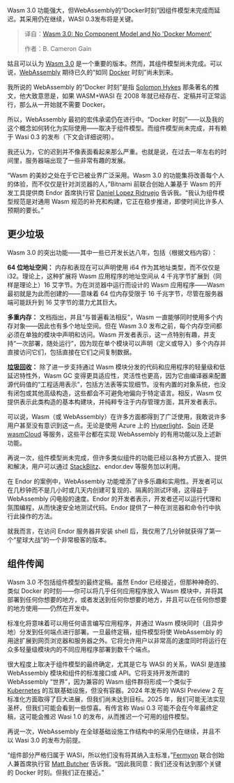 
<!--
title: Wasm 3.0：无组件模型，难迎“Docker时刻”
cover: https://cdn.thenewstack.io/media/2025/10/56fea580-brett-jordan-xp9wozf92jw-unsplash.jpg
summary: Wasm 3.0 功能强大，但WebAssembly的“Docker时刻”因组件模型未完成而延迟。其采用仍在继续，WASI 0.3发布将是关键。
-->

Wasm 3.0 功能强大，但WebAssembly的“Docker时刻”因组件模型未完成而延迟。其采用仍在继续，WASI 0.3发布将是关键。

> 译自：[Wasm 3.0: No Component Model and No 'Docker Moment'](https://thenewstack.io/wasm-3-0-no-component-model-and-no-docker-moment/)
> 
> 作者：B. Cameron Gain

姑且可以认为 [Wasm 3.0](https://thenewstack.io/wasm-3-0-offers-new-way-to-handle-javascript-strings/) 是一个重要的版本。然而，其组件模型尚未完成。可以说，[WebAssembly](https://thenewstack.io/webassembly/) 期待已久的“如同 [Docker](https://thenewstack.io/docker-launches-hardened-images-intensifying-secure-container-market/) 时刻”尚未到来。

我所说的 WebAssembly 的“Docker 时刻”是指 [Solomon Hykes](https://www.linkedin.com/in/solomonhykes) 那条著名的推文，他大致意思是，如果 WASM+WASI 在 2008 年就已经存在、定稿并可正常运行，那么从一开始就不需要 Docker。

所以，WebAssembly 最初的宏伟承诺仍在进行中。“Docker 时刻”——以及我的这个概念如何转化为实际使用——取决于组件模型。而组件模型尚未完成，并有赖于 Wasi 0.3 的发布（下文会详细说明）。

我还认为，它的迟到并不像表面看起来那么严重。也就是说，在过去一年左右的时间里，服务器端出现了一些非常有趣的发展。

“Wasm 的美妙之处在于它已被业界广泛采用。Wasm 3.0 的功能集将改善每个人的体验，而不仅仅是针对浏览器的人，”Bitnami 前联合创始人兼基于 Wasm 的开发工具提供商 Endor 首席执行官 [Daniel Lopez Ridruejo](https://www.linkedin.com/in/ridruejo/) 告诉我。“我认为组件模型规范是对通用 Wasm 规范的补充和构建，它正在稳步推进，即使时间比许多人预期的要长。”

## 更少垃圾

Wasm 3.0 的突出功能——其中一些已开发长达八年，包括（根据文档内容）：

**64 位地址空间：** 内存和表现在可以声明使用 i64 作为其地址类型，而不仅仅是 i32。理论上，这种扩展将 Wasm 应用程序的地址空间从 4 千兆字节扩展到（同样是理论上）16 艾字节。为在浏览器中运行而设计的 Wasm 应用程序——Wasm 最初就是为此而创建的——意味着 64 位内存受限于 16 千兆字节，尽管在服务器端可能跃升到 16 艾字节的潜力尤其巨大。

**多重内存：** 文档指出，并且“与普遍看法相反”，Wasm 一直能够同时使用多个内存对象——因此也有多个地址空间。但在 Wasm 3.0 发布之前，每个内存空间都必须在单独的模块中声明和访问。Wasm 开发者表示，这一点特别有趣，并支持“一次部署，随处运行”，因为现在单个模块可以声明（定义或导入）多个内存并直接访问它们，包括直接在它们之间复制数据。

**[垃圾回收](https://thenewstack.io/time-to-get-the-garbage-out-of-webassembly/)：** 除了进一步支持通过 Wasm 模块分发的代码和应用程序的轻量级和低延迟特性外，Wasm GC 变得更具适应性，灵活性也更高，因为它由编译器来配置源代码值的“工程适用表示”，包括方法表等实现细节。没有内置的对象系统，也没有闭包或其他高级构造，这些都会不可避免地偏向于特定语言。相反，Wasm 仅提供表示此类构造的基本构建块，并纯粹专注于内存管理方面，其开发者表示。

可以说，Wasm（或 WebAssembly）在许多方面都得到了广泛使用，我敢说许多用户甚至没有意识到这一点。无论是使用 Azure 上的 [Hyperlight](https://thenewstack.io/microsofts-hyperlight-webassembly-for-vms-is-open-source/)、[Spin](https://www.fermyon.com/blog/introducing-spin-v3) 还是 [wasmCloud](https://wasmcloud.com/) 等服务，这些平台都在实现 WebAssembly 的有用功能以及上述新功能。

再说一次，组件模型尚未完成，但许多类似组件的功能已经以各种方式嵌入、提供和解决，用户可以通过 [StackBlitz](https://thenewstack.io/how-developers-are-using-bolt-a-fast-growing-ai-coding-tool/)、endor.dev 等服务加以利用。

在 Endor 的案例中，WebAssembly 功能增添了许多乐趣和实用性。开发者可以在几秒钟而不是几小时或几天内创建可复现的、隔离的测试环境，这得益于 WebAssembly 闪电般的速度。Endor 的开发者表示，开发者还可以运行代理和氛围编程，从而快速安全地测试代码。Endor 提供了一种在浏览器和命令行中执行此操作的方法。

就我而言，在访问 Endor 服务器并安装 shell 后，我仅用了几分钟就获得了第一个“星球大战”的一个非常极客的版本。

## 组件传闻

Wasm 3.0 不包括组件模型的最终定稿。虽然 Endor 已经接近，但那种神奇的、类似 Docker 的时刻——你可以将几乎任何应用程序放入 Wasm 模块中，并将其部署到任何你想要的地方，或者发送到任何你想要的地方，并且可以在任何你想要的地方使用——仍然在开发中。

标准化将意味着可以用任何语言编写应用程序，并通过 Wasm 模块同时（且异步地）分发到任何端点进行部署。一旦最终定稿，组件模型将使 WebAssembly 的用途扩展到网页浏览器和服务器之外。它将允许用户以非常高的速度同时将运行在众多轻量级模块内的不同应用程序部署到数千个端点。

很大程度上取决于组件模型的最终确定，尤其是它与 WASI 的关系，WASI 是连接 WebAssembly 模块和组件的标准接口或 API。它将支持开发所谓的 WebAssembly “世界”，因为兼容的 Wasm 组件群将形成一个类似于 [Kubernetes](https://thenewstack.io/kubernetes/) 的互联基础设施，但没有容器。2024 年发布的 WASI Preview 2 在标准化方面取得了巨大进展，但我们尚未达到目标。2025 年，我们可能无法实现圣杯，但我们可能会看到一些惊喜。有传言称 Wasi 0.3 可能不会在今年最终定稿，这可能会推迟 Wasi 1.0 的发布，从而推迟一个可用的组件模型。

再说一次，WebAssembly 在全球基础设施工作结构中的采用仍在继续，并且不以 Wasi 3.0 的发布为前提。

“组件部分严格归属于 WASI，所以他们没有将其纳入主标准，”[Fermyon](https://www.fermyon.com/?utm_content=inline+mention) 联合创始人兼首席执行官 [Matt Butcher](https://www.linkedin.com/in/mattbutcher/) 告诉我。“因此我同意：我们还没有达到那个关键的 Docker 时刻。但我们正在接近。”
